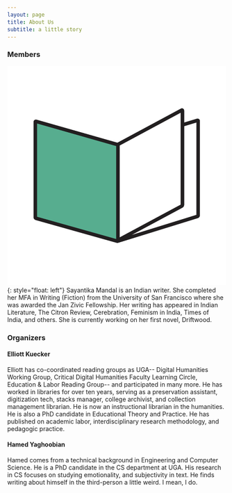 ```yaml
---
layout: page
title: About Us
subtitle: a little story
---
```


### Members
![image](/assets/img/logo.png){: style="float: left"}
Sayantika Mandal is an Indian writer. She completed her MFA in Writing (Fiction) from the University of San Francisco where she was awarded the Jan Zivic Fellowship. Her writing has appeared in Indian Literature, The Citron Review, Cerebration, Feminism in India, Times of India, and others. She is currently working on her first novel, Driftwood.

### Organizers
#### Elliott Kuecker
Elliott has co-coordinated reading groups as UGA-- Digital Humanities Working Group, Critical Digital Humanities Faculty Learning Circle, Education & Labor Reading Group-- and participated in many more. He has worked in libraries for over ten years, serving as a preservation assistant, digitization tech, stacks manager, college archivist, and collection management librarian. He is now an instructional librarian in the humanities. He is also a PhD candidate in Educational Theory and Practice. He has published on academic labor, interdisciplinary research methodology, and pedagogic practice. 

#### Hamed Yaghoobian
Hamed comes from a technical background in Engineering and Computer Science. He is a PhD candidate in the CS department at UGA. His research in CS focuses on studying emotionality, and subjectivity in text. He finds writing about himself in the third-person a little weird. I mean, I do.

